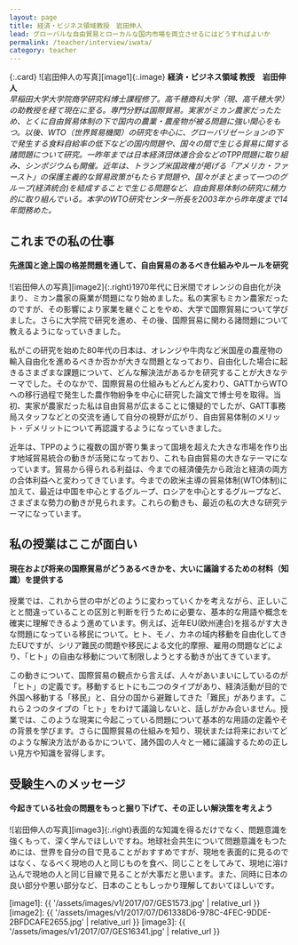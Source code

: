 ```yaml
---
layout: page
title: 経済・ビジネス領域教授　岩田伸人
lead: グローバルな自由貿易とローカルな国内市場を両立させるにはどうすればよいか
permalink: /teacher/interview/iwata/
category: teacher
---
```


{:.card}
![岩田伸人の写真][image1]{:.image}
**経済・ビジネス領域 教授　岩田伸人**  
*早稲田大学大学院商学研究科博士課程修了。高千穂商科大学（現、高千穂大学）の助教授を経て現在に至る。専門分野は国際貿易。実家がミカン農家だったため、とくに自由貿易体制の下で国内の農業・農産物が被る問題に強い関心をもつ。以後、WTO（世界貿易機関）の研究を中心に、グローバリゼーションの下で発生する食料自給率の低下などの国内問題や、国々の間で生じる貿易に関する諸問題について研究。一昨年までは日本経済団体連合会などのTPP問題に取り組み、シンポジウムも開催。近年は、トランプ米国政権が掲げる「アメリカ・ファースト」の保護主義的な貿易政策がもたらす問題や、国々がまとまって一つのグループ(経済統合)を結成することで生じる問題など、自由貿易体制の研究に精力的に取り組んでいる。本学のWTO研究センター所長を2003年から昨年度まで14年間務めた。*



## これまでの私の仕事

#### 先進国と途上国の格差問題を通して、自由貿易のあるべき仕組みやルールを研究

![岩田伸人の写真][image2]{:.right}1970年代に日米間でオレンジの自由化が決まり、ミカン農家の廃業が問題になり始めました。私の実家もミカン農家だったのですが、その影響により家業を継ぐことをやめ、大学で国際貿易について学びました。さらに大学院で研究を進め、その後、国際貿易に関わる諸問題について教えるようになっていきました。

私がこの研究を始めた80年代の日本は、オレンジや牛肉など米国産の農産物の輸入自由化を進めるべきか否かが大きな問題となっており、自由化した場合に起きるさまざまな課題について、どんな解決法があるかを研究することが大きなテーマでした。そのなかで、国際貿易の仕組みもどんどん変わり、GATTからWTOへの移行過程で発生した農作物紛争を中心に研究した論文で博士号を取得。当初、実家が農家だった私は自由貿易が広まることに懐疑的でしたが、GATT事務局スタッフなどとの交流を通して自分の視野が広がり、自由貿易体制のメリット・デメリットについて再認識するようになっていきました。

近年は、TPPのように複数の国が寄り集まって国境を超えた大きな市場を作り出す地域貿易統合の動きが活発になっており、これも自由貿易の大きなテーマになっています。貿易から得られる利益は、今までの経済優先から政治と経済の両方の合体利益へと変わってきています。今までの欧米主導の貿易体制(WTO体制)に加えて、最近は中国を中心とするグループ、ロシアを中心とするグループなど、さまざまな勢力の動きが見られます。これらの動きも、最近の私の大きな研究テーマになっています。

## 私の授業はここが面白い

#### 現在および将来の国際貿易がどうあるべきかを、大いに議論するための材料（知識）を提供する

授業では、これから世の中がどのように変わっていくかを考えながら、正しいことと間違っていることの区別と判断を行うために必要な、基本的な用語や概念を確実に理解できるよう進めています。例えば、近年EU(欧州連合)を揺るがす大きな問題になっている移民について。ヒト、モノ、カネの域内移動を自由化してきたEUですが、シリア難民の問題や移民による文化的摩擦、雇用の問題などにより、「ヒト」の自由な移動について制限しようとする動きが出てきています。

この動きについて、国際貿易の観点から言えば、人々があいまいにしているのが「ヒト」の定義です。移動するヒトにも二つのタイプがあり、経済活動が目的で外国へ移動する「移民」と、自分の国から避難してきた「難民」があります。これら２つのタイプの「ヒト」をわけて議論しないと、話しがかみ合いません。授業では、このような現実に今起こっている問題について基本的な用語の定義やその背景を学びます。さらに国際貿易の仕組みを知り、現状または将来においてどのような解決方法があるかについて、諸外国の人々と一緒に議論するための正しい見方や知識を習得します。

## 受験生へのメッセージ

#### 今起きている社会の問題をもっと掘り下げて、その正しい解決策を考えよう

![岩田伸人の写真][image3]{:.right}表面的な知識を得るだけでなく、問題意識を強くもって、深く学んでほしいですね。地球社会共生について問題意識をもつためには、世界を自分の目で見ることがおすすめですが、現地を表面的に見るのではなく、なるべく現地の人と同じものを食べ、同じことをしてみて、現地に溶け込んで現地の人と同じ目線で見ることが大事だと思います。また、同時に日本の良い部分や悪い部分など、日本のこともしっかり理解しておいてほしいです。


[image1]: {{ '/assets/images/v1/2017/07/GES1573.jpg' | relative_url }}
[image2]: {{ '/assets/images/v1/2017/07/D61338D6-978C-4FEC-9DDE-2BFDCAFE2655.jpg' | relative_url }}
[image3]: {{ '/assets/images/v1/2017/07/GES16341.jpg' | relative_url }}

